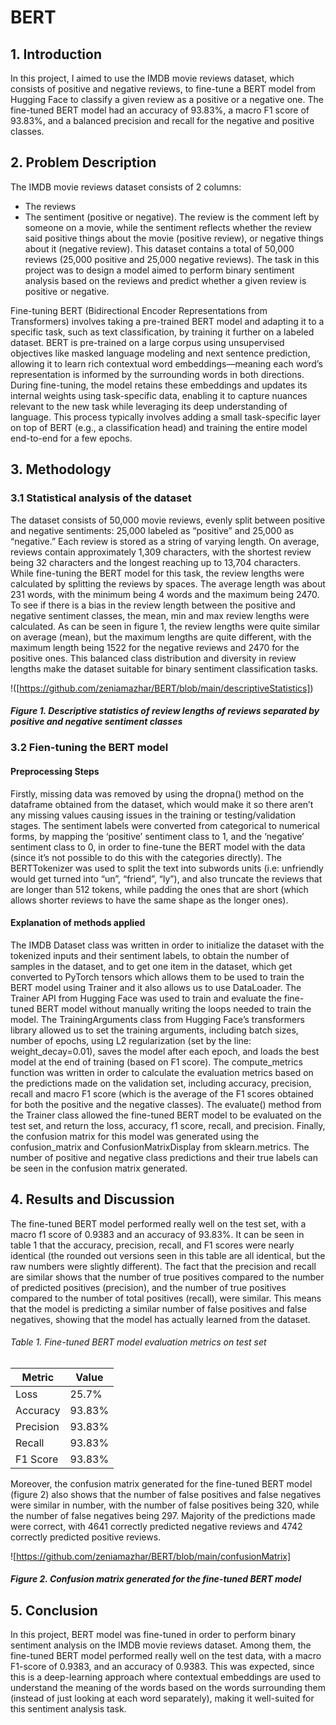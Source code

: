 # BERT

## 1. Introduction
In this project, I aimed to use the IMDB movie reviews dataset, which consists of positive and negative reviews, to fine-tune a BERT model from Hugging Face to classify a given review as a positive or a negative one. The fine-tuned BERT model had an accuracy of 93.83%, a macro F1 score of 93.83%, and a balanced precision and recall for the negative and positive classes.

## 2. Problem Description
The IMDB movie reviews dataset consists of 2 columns: 
- The reviews
- The sentiment (positive or negative). 
The review is the comment left by someone on a movie, while the sentiment reflects whether the review said positive things about the movie (positive review), or  negative things about it (negative review). This dataset contains a total of 50,000 reviews (25,000 positive and 25,000 negative reviews). The task in this project was to design a model aimed to perform binary sentiment analysis based on the reviews and predict whether a given review is positive or negative.

Fine-tuning BERT (Bidirectional Encoder Representations from Transformers) involves taking a pre-trained BERT model and adapting it to a specific task, such as text classification, by training it further on a labeled dataset. BERT is pre-trained on a large corpus using unsupervised objectives like masked language modeling and next sentence prediction, allowing it to learn rich contextual word embeddings—meaning each word’s representation is informed by the surrounding words in both directions. During fine-tuning, the model retains these embeddings and updates its internal weights using task-specific data, enabling it to capture nuances relevant to the new task while leveraging its deep understanding of language. This process typically involves adding a small task-specific layer on top of BERT (e.g., a classification head) and training the entire model end-to-end for a few epochs.

## 3. Methodology

### 3.1 Statistical analysis of the dataset
The dataset consists of 50,000 movie reviews, evenly split between positive and negative sentiments: 25,000 labeled as “positive” and 25,000 as “negative.” Each review is stored as a string of varying length. On average, reviews contain approximately 1,309 characters, with the shortest review being 32 characters and the longest reaching up to 13,704 characters. While fine-tuning the BERT model for this task, the review lengths were calculated by splitting the reviews by spaces. The average length was about 231 words, with the minimum being 4 words and the maximum being 2470. To see if there is a bias in the review length between the positive and negative sentiment classes, the mean, min and max review lengths were calculated. As can be seen in figure 1, the review lengths were quite similar on average (mean), but the maximum lengths are quite different, with the maximum length being 1522 for the negative reviews and 2470 for the positive ones. This balanced class distribution and diversity in review lengths make the dataset suitable for binary sentiment classification tasks.

!([https://github.com/zeniamazhar/BERT/blob/main/descriptiveStatistics])
##### Figure 1. Descriptive statistics of review lengths of reviews separated by positive and negative sentiment classes

### 3.2 Fien-tuning the BERT model

#### Preprocessing Steps
Firstly, missing data was removed by using the dropna() method on the dataframe obtained from the dataset, which would make it so there aren’t any missing values causing issues in the training or testing/validation stages. The sentiment labels were converted from categorical to numerical forms, by mapping the ‘positive’ sentiment class to 1, and the ‘negative’ sentiment class to 0, in order to fine-tune the BERT model with the data (since it’s not possible to do this with the categories directly). The BERTTokenizer was used to split the text into subwords units (i.e: unfriendly would get turned into “un”, “friend”, “ly”), and also truncate the reviews that are longer than 512 tokens, while padding the ones that are short (which allows shorter reviews to have the same shape as the longer ones).

#### Explanation of methods applied
The IMDB Dataset class was written in order to initialize the dataset with the tokenized inputs and their sentiment labels, to obtain the number of samples in the dataset, and to get one item in the dataset, which get converted to PyTorch tensors which allows them to be used to train the BERT model using Trainer and it also allows us to use DataLoader. 
The Trainer API from Hugging Face was used to train and evaluate the fine-tuned BERT model without manually writing the loops needed to train the model. The TrainingArguments class from Hugging Face’s transformers library allowed us to set the training arguments, including batch sizes, number of epochs, using L2 regularization (set by the line: weight_decay=0.01), saves the model after each epoch, and loads the best model at the end of training (based on F1 score). 
The compute_metrics function was written in order to calculate the evaluation metrics based on the predictions made on the validation set, including accuracy, precision, recall and macro F1 score (which is the average of the F1 scores obtained for both the positive and the negative classes).
The evaluate() method from the Trainer class allowed the fine-tuned BERT model to be evaluated on the test set, and return the loss, accuracy, f1 score, recall, and precision. Finally, the confusion matrix for this model was generated using the confusion_matrix and ConfusionMatrixDisplay from sklearn.metrics. The number of positive and negative class predictions and their true labels can be seen in the confusion matrix generated.

## 4. Results and Discussion

The fine-tuned BERT model performed really well on the test set, with a macro f1 score of 0.9383 and an accuracy of 93.83%. It can be seen in table 1 that the accuracy, precision, recall, and F1 scores were nearly identical (the rounded out versions seen in this table are all identical, but the raw numbers were slightly different). The fact that the precision and recall are similar shows that the number of true positives compared to the number of predicted positives (precision), and the number of true positives compared to the number of total positives (recall), were similar. This means that the model is predicting a similar number of false positives and false negatives, showing that the model has actually learned from the dataset. 

###### Table 1. Fine-tuned BERT model evaluation metrics on test set
| Metric     | Value   |
|------------|---------|
| Loss       | 25.7%   |
| Accuracy   | 93.83%  |
| Precision  | 93.83%  |
| Recall     | 93.83%  |
| F1 Score   | 93.83%  |

 
Moreover, the confusion matrix generated for the fine-tuned BERT model (figure 2) also shows that the number of false positives and false negatives were similar in number, with the number of false positives being 320, while the number of false negatives being 297. Majority of the
predictions made were correct, with 4641 correctly predicted negative reviews and 4742 correctly predicted positive reviews.

![https://github.com/zeniamazhar/BERT/blob/main/confusionMatrix]
##### Figure 2. Confusion matrix generated for the fine-tuned BERT model

## 5. Conclusion
In this project, BERT model was fine-tuned in order to perform binary sentiment analysis on the IMDB movie reviews dataset. Among them, the fine-tuned BERT model performed really well on the test data, with a macro F1-score of 0.9383, and an accuracy of 0.9383. This was expected, since this is a deep-learning approach where contextual embeddings are used to understand the meaning of the words based on the words surrounding them (instead of just looking at each word separately), making it well-suited for this sentiment analysis task.

